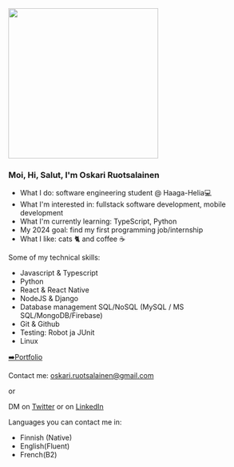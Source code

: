 <img src="https://user-images.githubusercontent.com/78789083/212533303-b3a5a09c-e207-4355-a106-d9499b0149ec.gif" width=300>

<h3>Moi, Hi, Salut, I'm Oskari Ruotsalainen</h3>

- What I do: software engineering student @ Haaga-Helia💻
- What I'm interested in: fullstack software development, mobile development
- What I'm currently learning: TypeScript, Python
- My 2024 goal: find my first programming job/internship
- What I like: cats 🐈 and coffee ☕

Some of my technical skills:
 - Javascript & Typescript
 - Python
 - React & React Native
 - NodeJS & Django
 - Database management SQL/NoSQL (MySQL / MS SQL/MongoDB/Firebase)
 - Git & Github
 - Testing: Robot ja JUnit
 - Linux

[➡️Portfolio](https://oskariruo.github.io./)

Contact me: oskari.ruotsalainen@gmail.com

or

DM on [Twitter](https://twitter.com/timoonnioskari) or on [LinkedIn](https://www.linkedin.com/in/oskari-ruotsalainen-721083253/)

Languages you can contact me in: 
- Finnish (Native)
- English(Fluent)
- French(B2)


